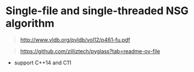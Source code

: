 # Single-file and single-threaded NSG algorithm

> http://www.vldb.org/pvldb/vol12/p461-fu.pdf

> https://github.com/zilliztech/pyglass?tab=readme-ov-file

* support C++14 and C11